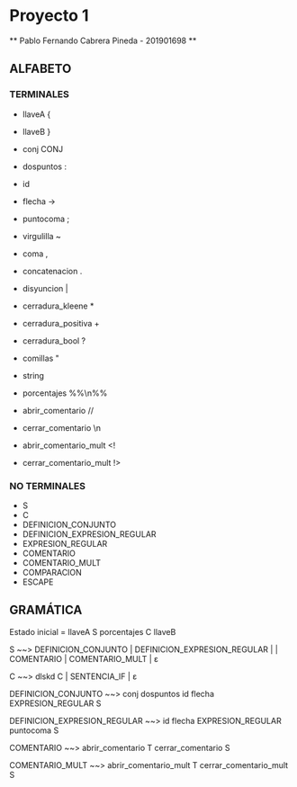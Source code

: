 # Proyecto 1

** Pablo Fernando Cabrera Pineda  -  201901698 **

## ALFABETO

### TERMINALES

- llaveA			{
- llaveB			}
- conj				CONJ
- dospuntos			:
- id				<identificador>
- flecha			->
- puntocoma			;
- virgulilla			~
- coma				,
- concatenacion			.
- disyuncion			|
- cerradura_kleene		*
- cerradura_positiva		+
- cerradura_bool		?
- comillas			"
- string			<texto>


- porcentajes			%%\n%%
- abrir_comentario		//
- cerrar_comentario		\n
- abrir_comentario_mult		<!
- cerrar_comentario_mult	!>
    
### NO TERMINALES

- S
- C
- DEFINICION_CONJUNTO
- DEFINICION_EXPRESION_REGULAR
- EXPRESION_REGULAR
- COMENTARIO
- COMENTARIO_MULT
- COMPARACION
- ESCAPE


## GRAMÁTICA

Estado inicial = llaveA S porcentajes C llaveB


S ~~> DEFINICION_CONJUNTO
    | DEFINICION_EXPRESION_REGULAR
    | 
    | COMENTARIO
    | COMENTARIO_MULT
    | ɛ


C ~~> dlskd C
    | SENTENCIA_IF
    | ɛ
    

DEFINICION_CONJUNTO ~~> conj dospuntos id flecha EXPRESION_REGULAR S
		      
DEFINICION_EXPRESION_REGULAR ~~> id flecha EXPRESION_REGULAR puntocoma S

COMENTARIO ~~> abrir_comentario T cerrar_comentario S

COMENTARIO_MULT ~~> abrir_comentario_mult T cerrar_comentario_mult S
           
